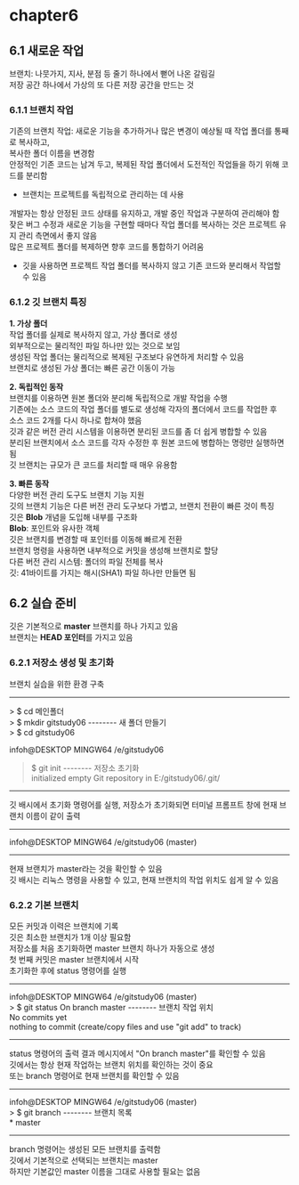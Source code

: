 # chapter6

## 6.1 새로운 작업 <br>
브랜치: 나뭇가지, 지사, 분점 등 줄기 하나에서 뻗어 나온 갈림길 <br>
저장 공간 하나에서 가상의 또 다른 저장 공간을 만드는 것

### 6.1.1 브랜치 작업 <br>
기존의 브랜치 작업: 새로운 기능을 추가하거나 많은 변경이 예상될 때 작업 폴더를 통째로 복사하고, <br>
복사한 폴더 이름을 변경함 <br>
안정적인 기존 코드는 남겨 두고, 복제된 작업 폴더에서 도전적인 작업들을 하기 위해 코드를 분리함 <br>
+ 브랜치는 프로젝트를 독립적으로 관리하는 데 사용 <br>

개발자는 항상 안정된 코드 상태를 유지하고, 개발 중인 작업과 구분하여 관리해야 함 <br>
잦은 버그 수정과 새로운 기능을 구현할 때마다 작업 폴더를 복사하는 것은 프로젝트 유지 관리 측면에서 좋지 않음 <br>
많은 프로젝트 폴더를 복제하면 향후 코드를 통합하기 어려움 <br>
+ 깃을 사용하면 프로젝트 작업 폴더를 복사하지 않고 기존 코드와 분리해서 작업할 수 있음

### 6.1.2 깃 브랜치 특징
**1. 가상 폴더** <br>
작업 폴더를 실제로 복사하지 않고, 가상 폴더로 생성 <br>
외부적으로는 물리적인 파일 하나만 있는 것으로 보임 <br>
생성된 작업 폴더는 물리적으로 복제된 구조보다 유연하게 처리할 수 있음 <br>
브랜치로 생성된 가상 폴더는 빠른 공간 이동이 가능

**2. 독립적인 동작** <br>
브랜치를 이용하면 원본 폴더와 분리해 독립적으로 개발 작업을 수행 <br>
기존에는 소스 코드의 작업 폴더를 별도로 생성해 각자의 폴더에서 코드를 작업한 후 <br>
소스 코드 2개를 다시 하나로 합쳐야 했음 <br>
깃과 같은 버전 관리 시스템을 이용하면 분리된 코드를 좀 더 쉽게 병합할 수 있음 <br>
분리된 브랜치에서 소스 코드를 각자 수정한 후 원본 코드에 병합하는 명령만 실행하면 됨 <br>
깃 브랜치는 규모가 큰 코드를 처리할 때 매우 유용함

**3. 빠른 동작** <br>
다양한 버전 관리 도구도 브랜치 기능 지원 <br>
깃의 브랜치 기능은 다른 버전 관리 도구보다 가볍고, 브랜치 전환이 빠른 것이 특징 <br>
깃은 **Blob** 개념을 도입해 내부를 구조화 <br>
**Blob**: 포인트와 유사한 객체 <br>
깃은 브랜치를 변경할 때 포인터를 이동해 빠르게 전환 <br>
브랜치 명령을 사용하면 내부적으로 커밋을 생성해 브랜치로 할당 <br>
다른 버전 관리 시스템: 폴더의 파일 전체를 복사 <br>
깃: 41바이트를 가지는 해시(SHA1) 파일 하나만 만들면 됨

## 6.2 실습 준비 <br>
깃은 기본적으로 **master** 브랜치를 하나 가지고 있음 <br>
브랜치는 **HEAD 포인터**를 가지고 있음


### 6.2.1 저장소 생성 및 초기화 <br>
브랜치 실습을 위한 환경 구축 <br>
<hr>
> $ cd 메인폴더 <br>
> $ mkdir gitstudy06 -------- 새 폴더 만들기 <br>
> $ cd gitstudy06 <br>

infoh@DESKTOP MINGW64 /e/gitstudy06 <br>
> $ git init -------- 저장소 초기화 <br>
initialized empty Git repository in E:/gitstudy06/.git/ <br>
<hr>

깃 배시에서 초기화 명령어를 실행, 저장소가 초기화되면 터미널 프롬프트 창에 현재 브랜치 이름이 같이 출력
<hr>
infoh@DESKTOP MINGW64 /e/gitstudy06 (master)
<hr>

현재 브랜치가 master라는 것을 확인할 수 있음 <br>
깃 배시는 리눅스 명령을 사용할 수 있고, 현재 브랜치의 작업 위치도 쉽게 알 수 있음

### 6.2.2 기본 브랜치 <br>
모든 커밋과 이력은 브랜치에 기록 <br>
깃은 최소한 브랜치가 1개 이상 필요함 <br>
저장소를 처음 초기화하면 master 브랜치 하나가 자동으로 생성  <br>
첫 번째 커밋은 master 브랜치에서 시작 <br>
초기화한 후에 status 명령어를 실행
<hr>
infoh@DESKTOP MINGW64 /e/gitstudy06 (master) <br>
> $ git status
On branch master -------- 브랜치 작업 위치 <br>
No commits yet <br>
nothing to commit (create/copy files and use "git add" to track) <br>
<hr>
status 명령어의 출력 결과 메시지에서 "On branch master"를 확인할 수 있음 <br>
깃에서는 항상 현재 작업하는 브랜치 위치를 확인하는 것이 중요 <br>
또는 branch 명령어로 현재 브랜치를 확인할 수 있음
<hr>
infoh@DESKTOP MINGW64 /e/gitstudy06 (master) <br>
> $ git branch -------- 브랜치 목록 <br>
* master 
<hr>
branch 명령어는 생성된 모든 브랜치를 출력함 <br>
깃에서 기본적으로 선택되는 브랜치는 master <br>
하지만 기본값인 master 이름을 그대로 사용할 필요는 없음
